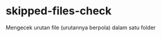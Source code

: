 skipped-files-check
===================

Mengecek urutan file (urutannya berpola) dalam satu folder
